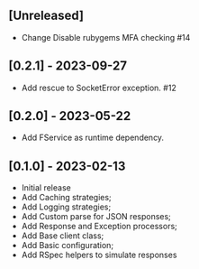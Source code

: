 ## [Unreleased]

- Change Disable rubygems MFA checking #14

## [0.2.1] - 2023-09-27

- Add rescue to SocketError exception. #12

## [0.2.0] - 2023-05-22

- Add FService as runtime dependency.

## [0.1.0] - 2023-02-13

- Initial release
- Add Caching strategies;
- Add Logging strategies;
- Add Custom parse for JSON responses;
- Add Response and Exception processors;
- Add Base client class;
- Add Basic configuration;
- Add RSpec helpers to simulate responses
